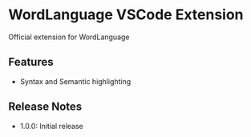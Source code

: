 # WordLanguage VSCode Extension 

Official extension for WordLanguage

## Features

- Syntax and Semantic highlighting

## Release Notes

- 1.0.0: Initial release

